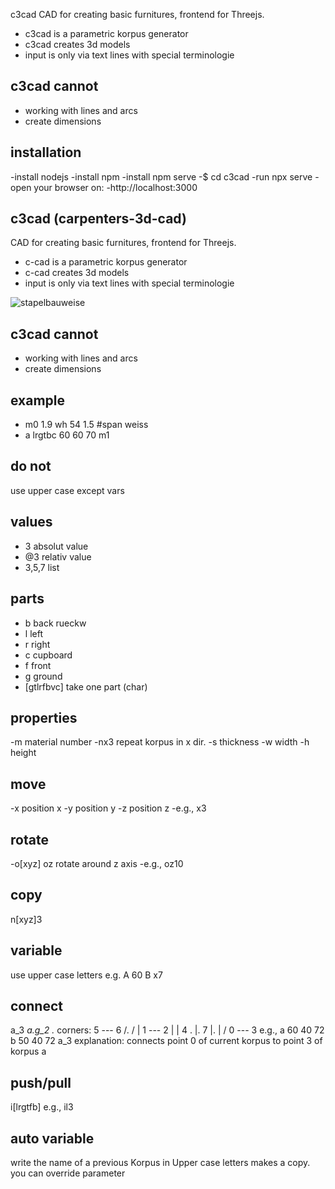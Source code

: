 c3cad
CAD for creating basic furnitures, frontend for Threejs.
- c3cad is a parametric korpus generator
- c3cad creates 3d models
- input is only via text lines with special terminologie

c3cad cannot
-------------
- working with lines and arcs
- create dimensions

installation
---
-install nodejs
-install npm
-install npm serve
-$ cd c3cad
-run npx serve
-open your browser on: 
-http://localhost:3000

c3cad
(carpenters-3d-cad)
---
CAD for creating basic furnitures, frontend for Threejs.
- c-cad is a parametric korpus generator
- c-cad creates 3d models
- input is only via text lines with special terminologie
  
![stapelbauweise](https://github.com/user-attachments/assets/4222bfcc-4953-43bf-9bf2-89368eee227f)

c3cad cannot
-------------
- working with lines and arcs
- create dimensions

example
---
- m0 1.9 wh 54 1.5 #span weiss
- a lrgtbc  60 60 70 m1

do not
---
use upper case except vars


values
---
- 3 absolut value
- @3 relativ value
- 3,5,7 list

parts
---
- b back rueckw
- l left
- r right
- c cupboard
- f front
- g ground
- [gtlrfbvc] take one part (char)

properties
---
-m material number
-nx3 repeat korpus in x dir.
-s thickness
-w width
-h height 

move
---
-x position x
-y position y
-z position z
-e.g., x3

rotate
---
-o[xyz] oz rotate around z axis
-e.g., oz10

copy
---
n[xyz]3


variable
---
use upper case letters
e.g.
A 60
B x7

connect
---
a_3
<name>_<corner>
a.g_2
<name>.<part>_<corner>
corners:
      5 --- 6
    /.    / |
  1 --- 2  |
  | 4 . |. 7
  |.    | /
  0 --- 3 
e.g.,
a 60 40 72
b 50 40 72 a_3
explanation: connects point 0
of current korpus to point 3 of
korpus a

push/pull
---
<part>i[lrgtfb]<value>
e.g., il3



auto variable
---
write the name of a previous Korpus
in Upper case letters makes a copy.
you can override parameter

